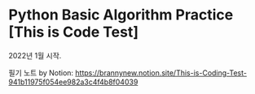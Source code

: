 # Python Basic Algorithm Practice [This is Code Test]

2022년 1월 시작.

필기 노트 by Notion:
https://brannynew.notion.site/This-is-Coding-Test-941b11975f054ee982a3c4f4b8f04039
 
